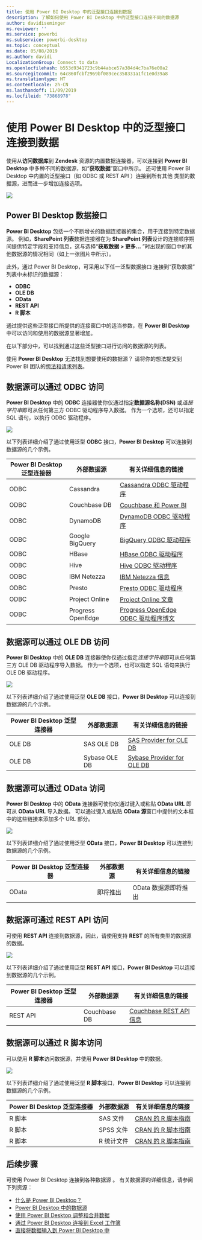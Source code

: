 ```yaml
---
title: 使用 Power BI Desktop 中的泛型接口连接到数据
description: 了解如何使用 Power BI Desktop 中的泛型接口连接不同的数据源
author: davidiseminger
ms.reviewer: ''
ms.service: powerbi
ms.subservice: powerbi-desktop
ms.topic: conceptual
ms.date: 05/08/2019
ms.author: davidi
LocalizationGroup: Connect to data
ms.openlocfilehash: b553d9341723c9b44abce57a384d4c7ba76e00a2
ms.sourcegitcommit: 64c860fcbf2969bf089cec358331a1fc1e0d39a8
ms.translationtype: HT
ms.contentlocale: zh-CN
ms.lasthandoff: 11/09/2019
ms.locfileid: "73868978"
---
```

# <a name="connect-to-data-using-generic-interfaces-in-power-bi-desktop"></a>使用 Power BI Desktop 中的泛型接口连接到数据
使用从**访问数据库**到 **Zendesk** 资源的内置数据连接器，可以连接到 **Power BI Desktop** 中多种不同的数据源，如“**获取数据**”窗口中所示。 还可使用 Power BI Desktop  中内置的泛型接口（如 ODBC  或 REST API  ）连接到所有其他  类型的数据源，进而进一步增加连接选项。

![](media/desktop-connect-using-generic-interfaces/generic-data-interfaces_1.png)

## <a name="power-bi-desktop-data-interfaces"></a>Power BI Desktop 数据接口
**Power BI Desktop** 包括一个不断增长的数据连接器的集合，用于连接到特定数据源。 例如，**SharePoint 列表**数据连接器在为 **SharePoint 列表**设计的连接顺序期间提供特定字段和支持信息，这与选择“**获取数据 > 更多...** ”时出现的窗口中的其他数据源的情况相同（如上一张图片中所示）。

此外，通过 Power BI Desktop，可采用以下任一泛型数据接口  连接到“获取数据”  列表中未标识的数据源：

* **ODBC**
* **OLE DB**
* **OData**
* **REST API**
* **R 脚本**

通过提供这些泛型接口所提供的连接窗口中的适当参数，在 **Power BI Desktop** 中可以访问和使用的数据源显著增加。

在以下部分中，可以找到通过这些泛型接口进行访问的数据源的列表。

使用 **Power BI Desktop** 无法找到想要使用的数据源？ 请将你的想法提交到 Power BI 团队的[想法和请求列表](https://ideas.powerbi.com/)。

## <a name="data-sources-accessible-through-odbc"></a>数据源可以通过 ODBC 访问
**Power BI Desktop** 中的 **ODBC** 连接器使你仅通过指定**数据源名称(DSN)** 或*连接字符串*即可从任何第三方 ODBC 驱动程序导入数据。 作为一个选项，还可以指定 SQL 语句，以执行 ODBC 驱动程序。

![](media/desktop-connect-using-generic-interfaces/generic-data-interfaces_2.png)

以下列表详细介绍了通过使用泛型 **ODBC** 接口，**Power BI Desktop** 可以连接到数据源的几个示例。

| Power BI Desktop 泛型连接器 | 外部数据源 | 有关详细信息的链接 |
| --- | --- | --- |
| ODBC |Cassandra |[Cassandra ODBC 驱动程序](https://www.simba.com/drivers/cassandra-odbc-jdbc/) |
| ODBC |Couchbase DB |[Couchbase 和 Power BI](https://powerbi.microsoft.com/blog/visualizing-data-from-couchbase-server-v4-using-power-bi/) |
| ODBC |DynamoDB |[DynamoDB ODBC 驱动程序](https://www.simba.com/drivers/dynamodb-odbc-jdbc/) |
| ODBC |Google BigQuery |[BigQuery ODBC 驱动程序](https://www.simba.com/drivers/bigquery-odbc-jdbc/) |
| ODBC |HBase |[HBase ODBC 驱动程序](https://www.simba.com/drivers/hbase-odbc-jdbc/) |
| ODBC |Hive |[Hive ODBC 驱动程序](https://www.simba.com/drivers/hive-odbc-jdbc/) |
| ODBC |IBM Netezza |[IBM Netezza 信息](https://www.ibm.com/support/knowledgecenter/SSULQD_7.2.1/com.ibm.nz.datacon.doc/c_datacon_plg_overview.html) |
| ODBC |Presto |[Presto ODBC 驱动程序](https://www.simba.com/drivers/presto-odbc-jdbc/) |
| ODBC |Project Online |[Project Online 文章](desktop-project-online-connect-to-data.md) |
| ODBC |Progress OpenEdge |[Progress OpenEdge ODBC 驱动程序博文](https://www.progress.com/blogs/connect-microsoft-power-bi-to-openedge-via-odbc-driver) |

## <a name="data-sources-accessible-through-ole-db"></a>数据源可以通过 OLE DB 访问
**Power BI Desktop** 中的 **OLE DB** 连接器使你仅通过指定*连接字符串*即可从任何第三方 OLE DB 驱动程序导入数据。 作为一个选项，也可以指定 SQL 语句来执行 OLE DB 驱动程序。

![](media/desktop-connect-using-generic-interfaces/generic-data-interfaces_3.png)

以下列表详细介绍了通过使用泛型 **OLE DB** 接口，**Power BI Desktop** 可以连接到数据源的几个示例。

| Power BI Desktop 泛型连接器 | 外部数据源 | 有关详细信息的链接 |
| --- | --- | --- |
| OLE DB |SAS OLE DB |[SAS Provider for OLE DB](https://support.sas.com/downloads/package.htm?pid=648) |
| OLE DB |Sybase OLE DB |[Sybase Provider for OLE DB](http://infocenter.sybase.com/help/index.jsp?topic=/com.sybase.infocenter.dc35888.1550/doc/html/jon1256941734395.html) |

## <a name="data-sources-accessible-through-odata"></a>数据源可以通过 OData 访问
**Power BI Desktop** 中的 **OData** 连接器可使你仅通过键入或粘贴 **OData URL** 即可从 **OData URL** 导入数据。 可以通过键入或粘贴 **OData 源**窗口中提供的文本框中的这些链接来添加多个 URL 部分。

![](media/desktop-connect-using-generic-interfaces/generic-data-interfaces_4.png)

以下列表详细介绍了通过使用泛型 **OData** 接口，**Power BI Desktop** 可以连接到数据源的几个示例。

| Power BI Desktop 泛型连接器 | 外部数据源 | 有关详细信息的链接 |
| --- | --- | --- |
| OData |即将推出 |OData 数据源即将推出 |

## <a name="data-sources-accessible-through-rest-apis"></a>数据源可通过 REST API 访问
可使用 **REST API** 连接到数据源，因此，请使用支持 **REST** 的所有类型的数据源的数据。

![](media/desktop-connect-using-generic-interfaces/generic-data-interfaces_5.png)

以下列表详细介绍了通过使用泛型 **REST API** 接口，**Power BI Desktop** 可以连接到数据源的几个示例。

| Power BI Desktop 泛型连接器 | 外部数据源 | 有关详细信息的链接 |
| --- | --- | --- |
| REST API |Couchbase DB |[Couchbase REST API 信息](https://powerbi.microsoft.com/blog/visualizing-data-from-couchbase-server-v4-using-power-bi/) |

## <a name="data-sources-accessible-through-r-script"></a>数据源可以通过 R 脚本访问
可以使用 **R 脚本**访问数据源，并使用 **Power BI Desktop** 中的数据。

![](media/desktop-connect-using-generic-interfaces/r-scripts-2.png)

以下列表详细介绍了通过使用泛型 **R 脚本**接口，**Power BI Desktop** 可以连接到数据源的几个示例。

| Power BI Desktop 泛型连接器 | 外部数据源 | 有关详细信息的链接 |
| --- | --- | --- |
| R 脚本 |SAS 文件 |[CRAN 的 R 脚本指南](https://cran.r-project.org/doc/manuals/R-data.html) |
| R 脚本 |SPSS 文件 |[CRAN 的 R 脚本指南](https://cran.r-project.org/doc/manuals/R-data.html) |
| R 脚本 |R 统计文件 |[CRAN 的 R 脚本指南](https://cran.r-project.org/doc/manuals/R-data.html) |

## <a name="next-steps"></a>后续步骤
可使用 Power BI Desktop 连接到各种数据源  。 有关数据源的详细信息，请参阅下列资源：

* [什么是 Power BI Desktop？](desktop-what-is-desktop.md)
* [Power BI Desktop 中的数据源](desktop-data-sources.md)
* [使用 Power BI Desktop 调整和合并数据](desktop-shape-and-combine-data.md)
* [通过 Power BI Desktop 连接到 Excel 工作簿](desktop-connect-excel.md)   
* [直接将数据输入到 Power BI Desktop 中](desktop-enter-data-directly-into-desktop.md)   


